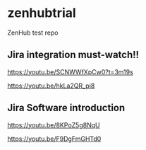# zenhubtrial
ZenHub test repo

## Jira integration must-watch!!
https://youtu.be/SCNWWfXpCw0?t=3m19s

https://youtu.be/hkLa2QR_pi8

## Jira Software introduction
https://youtu.be/8KPoZ5g8NqU

https://youtu.be/F9DgFmGHTd0

